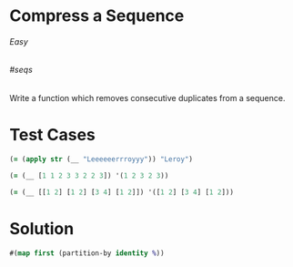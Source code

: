 # Compress a Sequence

###### Easy
###### #seqs

Write a function which removes consecutive duplicates from a sequence.

# Test Cases
```clojure
(= (apply str (__ "Leeeeeerrroyyy")) "Leroy")
```
```clojure
(= (__ [1 1 2 3 3 2 2 3]) '(1 2 3 2 3))
```
```clojure
(= (__ [[1 2] [1 2] [3 4] [1 2]]) '([1 2] [3 4] [1 2]))
```

# Solution
```clojure
#(map first (partition-by identity %))
```
